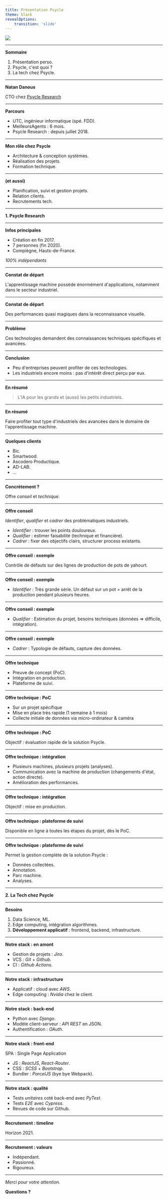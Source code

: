 ```yaml
---
title: Présentation Psycle
theme: black
revealOptions:
    transition: 'slide'
---
```


![](logo.svg)

---

**Sommaire**

1. Présentation perso.
2. Psycle, c'est quoi ?
3. La tech chez Psycle.

---

**Natan Danous**

CTO chez [Psycle Research](https://psycle.io)

---

**Parcours**

* UTC, ingénieur informatique (spé. FDD).
* MeilleursAgents : 6 mois.
* Psycle Research : depuis juillet 2018.

---

**Mon rôle chez Psycle**

* Architecture & conception systèmes.
* Réalisation des projets.
* Formation technique.

---

**(et aussi)**

* Planification, suivi et gestion projets.
* Relation clients.
* Recrutements tech.


---

**1. Psycle Research**

---

**Infos principales**

* Création en fin 2017.
* 7 personnes (fin 2020).
* Compiègne, Hauts-de-France.

*100% indépendants*

---

**Constat de départ**

L'apprentissage machine possède énormément d'applications, notamment dans le secteur industriel.

---

**Constat de départ**

Des performances quasi magiques dans la reconnaissance visuelle.

---

**Problème**

Ces technologies demandent des connaissances techniques spécifiques et avancées.

---

**Conclusion**

* Peu d'entreprises peuvent profiter de ces technologies. 
* Les industriels encore moins : pas d'intérêt direct perçu par eux.

---

**En résumé**

> L'IA pour les grands et (aussi) les petits industriels.

---

**En résumé**

Faire profiter tout type d'industriels des avancées dans le domaine de l'apprentissage machine.

---

**Quelques clients**

* Bic.
* Smartwood.
* Ascodero Productique.
* AD-LAB.
* ...

---

**Concrètement ?**

Offre *conseil* et *technique*.

---

**Offre conseil**

*Identifier*, *qualifier* et *cadrer* des problématiques industriels.

- *Identifier* : trouver les points douloureux.
- *Qualifier* : estimer faisabilité (technique et financière).
- *Cadrer* : fixer des objectifs clairs, structurer process existants.

---

**Offre conseil : exemple**

Contrôle de défauts sur des lignes de production de pots de yahourt.

---

**Offre conseil : exemple**

- *Identifier* : Très grande série. Un défaut sur un pot = arrêt de la production pendant plusieurs heures.

---

**Offre conseil : exemple**

- *Qualifier* : Estimation du projet, besoins techniques (données => difficile, intégration).

---

**Offre conseil : exemple**

- *Cadrer* : Typologie de défauts, capture des données.

---

**Offre technique**

* Preuve de concept (PoC).
* Intégration en production.
* Plateforme de suivi.

---

**Offre technique : PoC**

* Sur un projet spécifique
* Mise en place très rapide (1 semaine à 1 mois)
* Collecte initiale de données via micro-ordinateur & caméra

---

**Offre technique : PoC**

Objectif : évaluation rapide de la solution Psycle.

---

**Offre technique : intégration**

* Plusieurs machines, plusieurs projets (analyses).
* Communication avec la machine de production (changements d'état, action directe).
* Amélioration des performances.

---

**Offre technique : intégration**

Objectif : mise en production.

---

**Offre technique : plateforme de suivi**

Disponible en ligne à toutes les étapes du projet, dès le PoC. 

---

**Offre technique : plateforme de suivi**

Permet la gestion complète de la solution Psycle :

* Données collectées.
* Annotation.
* Parc machine.
* Analyses.

---

**2. La Tech chez Psycle**

---

**Besoins**

1. Data Science, ML.
2. Edge computing, intégration algorithmes.
3. **Développement applicatif** : frontend, backend, infrastructure.

---

**Notre stack : en amont**

* Gestion de projets : *Jira*.
* VCS : *Git* + *Github*.
* CI : *Github Actions*.

---

**Notre stack : infrastructure**

* Applicatif : cloud avec *AWS*.
* Edge computing : *Nvidia* chez le client.

---

**Notre stack : back-end**

* Python avec *Django*.
* Modèle client-serveur : *API REST* en JSON.
* Authentification : *OAuth*.

---

**Notre stack : front-end**

SPA : Single Page Application

* JS : *ReactJS*, *React-Router*.
* CSS : *SCSS* + *Bootstrap*.
* Bundler : *ParcelJS* (bye bye Webpack).

---

**Notre stack : qualité**

* Tests *unitaires* coté back-end avec *PyTest*.
* Tests *E2E* avec *Cypress*.
* Revues de code sur Github.

---

**Recrutement : timeline**

Horizon 2021.

---

**Recrutement : valeurs**

* Indépendant.
* Passionné.
* Rigoureux.


---



*Merci pour votre attention.*

**Questions ?**

